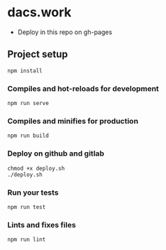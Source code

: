 # dacs.work
* Deploy in this repo on gh-pages

## Project setup
```
npm install
```

### Compiles and hot-reloads for development
```
npm run serve
```

### Compiles and minifies for production
```
npm run build
```

### Deploy on github and gitlab
```
chmod +x deploy.sh
./deploy.sh
```

### Run your tests
```
npm run test
```

### Lints and fixes files
```
npm run lint
```
